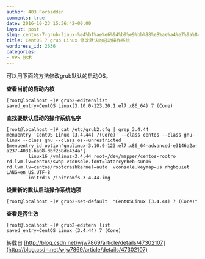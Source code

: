 ```yaml
---
author: 403 Forbidden
comments: true
date: 2016-10-23 15:36:42+00:00
layout: post
slug: centos-7-grub-linux-%e4%bf%ae%e6%94%b9%e9%bb%98%e8%ae%a4%e7%9a%84%e5%90%af%e5%8a%a8%e6%93%8d%e4%bd%9c%e7%b3%bb%e7%bb%9f
title: CentOS 7 grub Linux 修改默认的启动操作系统
wordpress_id: 2636
categories:
- VPS 技术
---
```

可以用下面的方法修改grub默认的启动OS。

**查看当前的启动内核**
```
[root@localhost ~]# grub2-editenvlist
saved_entry=CentOS Linux(3.10.0-123.20.1.el7.x86_64) 7 (Core)
```

**查找要默认启动的操作系统名字**
```
[root@localhost ~]# cat /etc/grub2.cfg | grep 3.4.44
menuentry 'CentOS Linux (3.4.44) 7(Core)' --class centos --class gnu-linux --class gnu --class os--unrestricted $menuentry_id_option'gnulinux-3.10.0-123.el7.x86_64-advanced-e3146a2a-a237-4081-ba08-dbf258de434a'{
        linux16 /vmlinuz-3.4.44 root=/dev/mapper/centos-rootro rd.lvm.lv=centos/swap vconsole.font=latarcyrheb-sun16 rd.lvm.lv=centos/rootcrashkernel=auto  vconsole.keymap=us rhgbquiet LANG=en_US.UTF-8
        initrd16 /initramfs-3.4.44.img
```

**设置新的默认启动操作系统选项**
```
[root@localhost ~]# grub2-set-default  "CentOSLinux (3.4.44) 7 (Core)"
```

**查看是否生效**
```
[root@localhost ~]# grub2-editenv list
saved_entry=CentOS Linux (3.4.44) 7 (Core)
```

转载自 [http://blog.csdn.net/wjw7869/article/details/47302107](http://blog.csdn.net/wjw7869/article/details/47302107)
